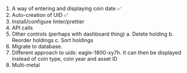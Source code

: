 1. A way of entering and displaying coin date ✅
2. Auto-creation of UID ✅
3. Install/configure linter/prettier
4. API calls 
6. Other controls (perhaps with dashboard thing)
  a. Delete holding
  b. Reorder holdings
  c. Sort holdings
5. Migrate to database.
6. Different approach to uids: eagle-1800-xy7h. It can then be displayed instead of coin type, coin year and asset ID 
7. Multi-metal